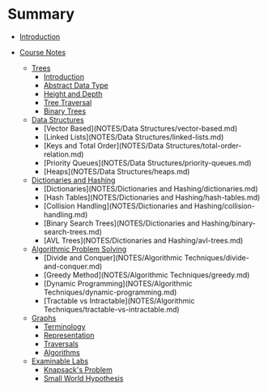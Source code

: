 # Summary

* [Introduction](README.md)

* [Course Notes]()
  * [Trees]()
    * [Introduction](NOTES/Trees/introduction.md)
    * [Abstract Data Type](NOTES/Trees/abstract-data-type.md)
    * [Height and Depth](NOTES/Trees/height-and-depth.md)
    * [Tree Traversal](NOTES/Trees/traversals.md)
    * [Binary Trees](NOTES/Trees/binary-trees.md)
  * [Data Structures]()
    * [Vector Based](NOTES/Data Structures/vector-based.md)
    * [Linked Lists](NOTES/Data Structures/linked-lists.md)
    * [Keys and Total Order](NOTES/Data Structures/total-order-relation.md)
    * [Priority Queues](NOTES/Data Structures/priority-queues.md)
    * [Heaps](NOTES/Data Structures/heaps.md)
  * [Dictionaries and Hashing]()
    * [Dictionaries](NOTES/Dictionaries and Hashing/dictionaries.md)
    * [Hash Tables](NOTES/Dictionaries and Hashing/hash-tables.md)
    * [Collision Handling](NOTES/Dictionaries and Hashing/collision-handling.md)
    * [Binary Search Trees](NOTES/Dictionaries and Hashing/binary-search-trees.md)
    * [AVL Trees](NOTES/Dictionaries and Hashing/avl-trees.md)
  * [Algorithmic Problem Solving]()
    * [Divide and Conquer](NOTES/Algorithmic Techniques/divide-and-conquer.md)
    * [Greedy Method](NOTES/Algorithmic Techniques/greedy.md)
    * [Dynamic Programming](NOTES/Algorithmic Techniques/dynamic-programming.md)
    * [Tractable vs Intractable](NOTES/Algorithmic Techniques/tractable-vs-intractable.md)
  * [Graphs]()
    * [Terminology](NOTES/Graphs/terminology.md)
    * [Representation](NOTES/Graphs/representation.md)
    * [Traversals](NOTES/Graphs/traversals.md)
    * [Algorithms](NOTES/Graphs/algorithms.md)
  * [Examinable Labs]()
    * [Knapsack's Problem](NOTES/Labs/knapsack.md)
    * [Small World Hypothesis](NOTES/Labs/small-world-hypothesis.md)
